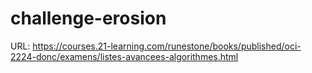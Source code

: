 # challenge-erosion

URL: https://courses.21-learning.com/runestone/books/published/oci-2224-donc/examens/listes-avancees-algorithmes.html 

